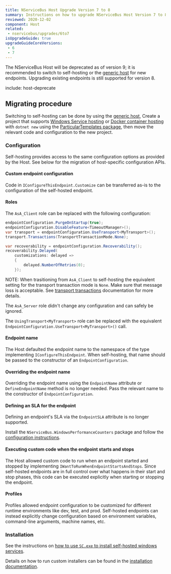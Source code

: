 ```yaml
---
title: NServiceBus Host Upgrade Version 7 to 8
summary: Instructions on how to upgrade NServiceBus Host Version 7 to 8.
reviewed: 2020-12-02
component: Host
related:
 - nservicebus/upgrades/6to7
isUpgradeGuide: true
upgradeGuideCoreVersions:
 - 6
 - 7
---
```


The NServiceBus Host will be deprecated as of version 9; it is recommended to switch to self-hosting or the [generic host](/nservicebus/hosting/extensions-hosting.md) for new endpoints. Upgrading existing endpoints is still supported for version 8.

include: host-deprecate


## Migrating procedure

Switching to self-hosting can be done by using the [generic host](/nservicebus/hosting/extensions-hosting.md), Create a project that supports [Windows Service hosting](/nservicebus/hosting/#self-hosting-windows-service-hosting) or [Docker container hosting](/nservicebus/hosting/#self-hosting-docker-container-hosting) with `dotnet new` using the [ParticularTemplates package](/nservicebus/dotnet-templates.md), then move the relevant code and configuration to the new project.


### Configuration

Self-hosting provides access to the same configuration options as provided by the Host. See below for the migration of host-specific configuration APIs.


#### Custom endpoint configuration

Code in `IConfigureThisEndpoint.Customize` can be transferred as-is to the configuration of the self-hosted endpoint.


#### Roles

The `AsA_Client` role can be replaced with the following configuration:

```csharp
endpointConfiguration.PurgeOnStartup(true);
endpointConfiguration.DisableFeature<TimeoutManager>();
var transport = endpointConfiguration.UseTransport<MyTransport>();
transport.Transactions(TransportTransactionMode.None);

var recoverability = endpointConfiguration.Recoverability();
recoverability.Delayed(
    customizations: delayed =>
    {
        delayed.NumberOfRetries(0);
    });
```

NOTE: When trasitioning from `AsA_Client` to self-hosting the equivalent setting for the transport transaction mode is `None`. Make sure that message loss is acceptable. See [transport transactions](/transports/transactions.md) documentation for more details.

The `AsA_Server` role didn't change any configuration and can safely be ignored.

The `UsingTransport<MyTransport>` role can be replaced with the equivalent `EndpointConfiguration.UseTransport<MyTransport>()` call.


#### Endpoint name

The Host defaulted the endpoint name to the namespace of the type implementing `IConfigureThisEndpoint`. When self-hosting, that name should be passed to the constructor of an `EndpointConfiguration`.


#### Overriding the endpoint name

Overriding the endpoint name using the `EndpointName` attribute or `DefineEndpointName` method is no longer needed. Pass the relevant name to the constructor of `EndpointConfiguration`.


#### Defining an SLA for the endpoint

Defining an endpoint's SLA via the `EndpointSLA` attribute is no longer supported.

Install the `NServiceBus.WindowsPerformanceCounters` package and follow the [configuration instructions](/monitoring/metrics/performance-counters.md).


#### Executing custom code when the endpoint starts and stops

The Host allowed custom code to run when an endpoint started and stopped by implementing `IWantToRunWhenEndpointStartsAndStops`. Since self-hosted endpoints are in full control over what happens in their start and stop phases, this code can be executed explicitly when starting or stopping the endpoint.


#### Profiles

Profiles allowed endpoint configuration to be customized for different runtime environments like dev, test, and prod. Self-hosted endpoints can instead explicitly change configuration based on environment variables, command-line arguments, machine names, etc.


### Installation

See the instructions on [how to use `SC.exe` to install self-hosted windows services](/nservicebus/hosting/windows-service.md#installation).

Details on how to run custom installers can be found in the [installation documentation](/nservicebus/operations/installers.md).

